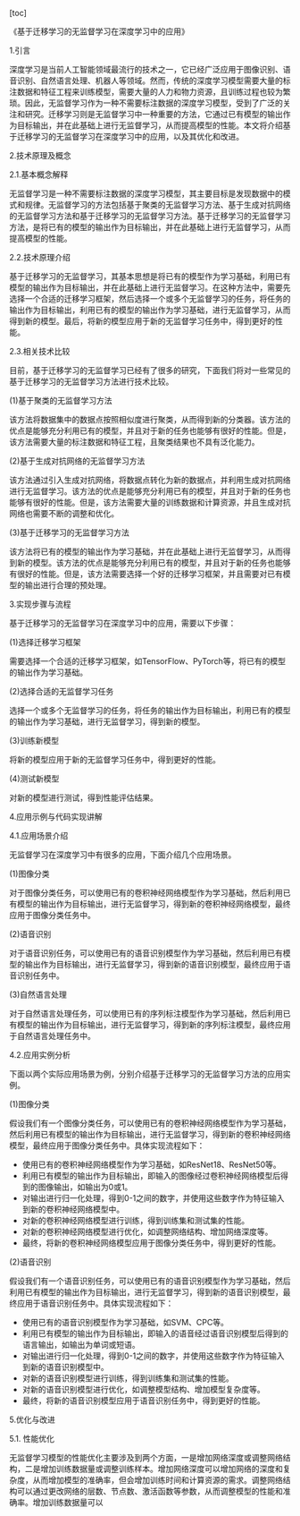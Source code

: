 
[toc]                    
                
                
《基于迁移学习的无监督学习在深度学习中的应用》

1.引言

深度学习是当前人工智能领域最流行的技术之一，它已经广泛应用于图像识别、语音识别、自然语言处理、机器人等领域。然而，传统的深度学习模型需要大量的标注数据和特征工程来训练模型，需要大量的人力和物力资源，且训练过程也较为繁琐。因此，无监督学习作为一种不需要标注数据的深度学习模型，受到了广泛的关注和研究。迁移学习则是无监督学习中一种重要的方法，它通过已有模型的输出作为目标输出，并在此基础上进行无监督学习，从而提高模型的性能。本文将介绍基于迁移学习的无监督学习在深度学习中的应用，以及其优化和改进。

2.技术原理及概念

2.1.基本概念解释

无监督学习是一种不需要标注数据的深度学习模型，其主要目标是发现数据中的模式和规律。无监督学习的方法包括基于聚类的无监督学习方法、基于生成对抗网络的无监督学习方法和基于迁移学习的无监督学习方法。基于迁移学习的无监督学习方法，是将已有的模型的输出作为目标输出，并在此基础上进行无监督学习，从而提高模型的性能。

2.2.技术原理介绍

基于迁移学习的无监督学习，其基本思想是将已有的模型作为学习基础，利用已有模型的输出作为目标输出，并在此基础上进行无监督学习。在这种方法中，需要先选择一个合适的迁移学习框架，然后选择一个或多个无监督学习的任务，将任务的输出作为目标输出，利用已有的模型的输出作为学习基础，进行无监督学习，从而得到新的模型。最后，将新的模型应用于新的无监督学习任务中，得到更好的性能。

2.3.相关技术比较

目前，基于迁移学习的无监督学习已经有了很多的研究，下面我们将对一些常见的基于迁移学习的无监督学习方法进行技术比较。

(1)基于聚类的无监督学习方法

该方法将数据集中的数据点按照相似度进行聚类，从而得到新的分类器。该方法的优点是能够充分利用已有的模型，并且对于新的任务也能够有很好的性能。但是，该方法需要大量的标注数据和特征工程，且聚类结果也不具有泛化能力。

(2)基于生成对抗网络的无监督学习方法

该方法通过引入生成对抗网络，将数据点转化为新的数据点，并利用生成对抗网络进行无监督学习。该方法的优点是能够充分利用已有的模型，并且对于新的任务也能够有很好的性能。但是，该方法需要大量的训练数据和计算资源，并且生成对抗网络也需要不断的调整和优化。

(3)基于迁移学习的无监督学习方法

该方法将已有的模型的输出作为学习基础，并在此基础上进行无监督学习，从而得到新的模型。该方法的优点是能够充分利用已有的模型，并且对于新的任务也能够有很好的性能。但是，该方法需要选择一个好的迁移学习框架，并且需要对已有模型的输出进行合理的预处理。

3.实现步骤与流程

基于迁移学习的无监督学习在深度学习中的应用，需要以下步骤：

(1)选择迁移学习框架

需要选择一个合适的迁移学习框架，如TensorFlow、PyTorch等，将已有的模型的输出作为学习基础。

(2)选择合适的无监督学习任务

选择一个或多个无监督学习的任务，将任务的输出作为目标输出，利用已有的模型的输出作为学习基础，进行无监督学习，得到新的模型。

(3)训练新模型

将新的模型应用于新的无监督学习任务中，得到更好的性能。

(4)测试新模型

对新的模型进行测试，得到性能评估结果。

4.应用示例与代码实现讲解

4.1.应用场景介绍

无监督学习在深度学习中有很多的应用，下面介绍几个应用场景。

(1)图像分类

对于图像分类任务，可以使用已有的卷积神经网络模型作为学习基础，然后利用已有模型的输出作为目标输出，进行无监督学习，得到新的卷积神经网络模型，最终应用于图像分类任务中。

(2)语音识别

对于语音识别任务，可以使用已有的语音识别模型作为学习基础，然后利用已有模型的输出作为目标输出，进行无监督学习，得到新的语音识别模型，最终应用于语音识别任务中。

(3)自然语言处理

对于自然语言处理任务，可以使用已有的序列标注模型作为学习基础，然后利用已有模型的输出作为目标输出，进行无监督学习，得到新的序列标注模型，最终应用于自然语言处理任务中。

4.2.应用实例分析

下面以两个实际应用场景为例，分别介绍基于迁移学习的无监督学习方法的应用实例。

(1)图像分类

假设我们有一个图像分类任务，可以使用已有的卷积神经网络模型作为学习基础，然后利用已有模型的输出作为目标输出，进行无监督学习，得到新的卷积神经网络模型，最终应用于图像分类任务中。具体实现流程如下：

- 使用已有的卷积神经网络模型作为学习基础，如ResNet18、ResNet50等。
- 利用已有模型的输出作为目标输出，即输入的图像经过卷积神经网络模型后得到的图像输出，如输出为0或1。
- 对输出进行归一化处理，得到0-1之间的数字，并使用这些数字作为特征输入到新的卷积神经网络模型中。
- 对新的卷积神经网络模型进行训练，得到训练集和测试集的性能。
- 对新的卷积神经网络模型进行优化，如调整网络结构、增加网络深度等。
- 最终，将新的卷积神经网络模型应用于图像分类任务中，得到更好的性能。

(2)语音识别

假设我们有一个语音识别任务，可以使用已有的语音识别模型作为学习基础，然后利用已有模型的输出作为目标输出，进行无监督学习，得到新的语音识别模型，最终应用于语音识别任务中。具体实现流程如下：

- 使用已有的语音识别模型作为学习基础，如SVM、CPC等。
- 利用已有模型的输出作为目标输出，即输入的语音经过语音识别模型后得到的语言输出，如输出为单词或短语。
- 对输出进行归一化处理，得到0-1之间的数字，并使用这些数字作为特征输入到新的语音识别模型中。
- 对新的语音识别模型进行训练，得到训练集和测试集的性能。
- 对新的语音识别模型进行优化，如调整模型结构、增加模型复杂度等。
- 最终，将新的语音识别模型应用于语音识别任务中，得到更好的性能。

5.优化与改进

5.1. 性能优化

无监督学习模型的性能优化主要涉及到两个方面，一是增加网络深度或调整网络结构，二是增加训练数据量或调整训练样本。增加网络深度可以增加网络的深度和复杂度，从而增加模型的准确率，但会增加训练时间和计算资源的需求。调整网络结构可以通过更改网络的层数、节点数、激活函数等参数，从而调整模型的性能和准确率。增加训练数据量可以

